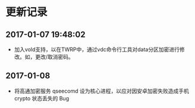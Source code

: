 # 更新记录

## 2017-01-07 19:48:02
- 加入vold支持，以在TWRP中，通过vdc命令行工具对data分区加密进行修改。如，更改/取消密码。

## 2017-01-08
- 将高通加密服务 qseecomd 设为核心进程，以应对因安卓加密失败造成手机 crypto 状态丢失的 Bug
